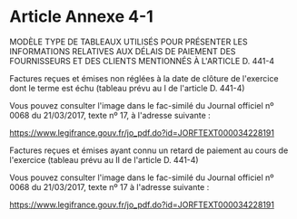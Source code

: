 # Article Annexe 4-1

MODÈLE TYPE DE TABLEAUX UTILISÉS POUR PRÉSENTER LES INFORMATIONS RELATIVES AUX DÉLAIS DE PAIEMENT DES FOURNISSEURS ET DES CLIENTS MENTIONNÉS À L'ARTICLE D. 441-4

Factures reçues et émises non réglées à la date de clôture de l'exercice dont le terme est échu (tableau prévu au I de l'article D. 441-4)

Vous pouvez consulter l'image dans le fac-similé du Journal officiel nº 0068 du 21/03/2017, texte nº 17, à l'adresse suivante :

https://www.legifrance.gouv.fr/jo_pdf.do?id=JORFTEXT000034228191

Factures reçues et émises ayant connu un retard de paiement au cours de l'exercice (tableau prévu au II de l'article D. 441-4)

Vous pouvez consulter l'image dans le fac-similé du Journal officiel nº 0068 du 21/03/2017, texte nº 17 à l'adresse suivante :

https://www.legifrance.gouv.fr/jo_pdf.do?id=JORFTEXT000034228191
